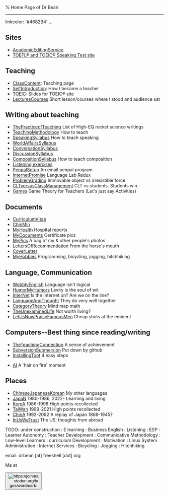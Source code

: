 % Home Page of Dr Bean

---
linkcolor: '#4682B4'
...

<!--

[yengtungpho yeinswuk](http://localmap.co.kr/web/splus/kmap/list.php?sigun=6110000&gugun=3180000&keyno=257)

[영등초여인숙](http://localmap.co.kr/web/splus/kmap/list.php?sigun=6110000&gugun=3180000&keyno=257)

-->

## Sites

- [AcademicEditingService](AcademicEditingService.html)
- [TOEFL® and TOEIC® Speaking Test site](toeflic)

<!-- end of list -->

## Teaching

-   [ClassContent](Contents.html): Teaching page
-   [SelfIntroduction](SelfIntroduction.html): How I became a teacher
-   [TOEIC](TOEIC.html): Slides for TOEIC® site
- [LecturesCourses](LecturesCourses.html) Short lesson/courses where I stood and audience sat

<!-- end of list -->

## Writing about teaching

- [ThePracticeofTeaching](ThePracticeofTeaching.html) List of High-EQ rocket science writings
-   [TeachingMethodology](TeachingMethodology.html) How to teach
-   [SpeakingSyllabus](SpeakingSyllabus.html) How to teach speaking
-   [WorldAffairsSyllabus](WorldAffairsSyllabus.html)
-   [ConversationSyllabus](ConversationSyllabus.html)
-   [DiscussionSyllabus](DiscussionSyllabus.html)
-   [CompositionSyllabus](CompositionSyllabus.html) How to teach composition
-   [Listening exercises](http://web.nuu.edu.tw/~greg/DictationExercises.html)
-   [PenpalSetup](PenpalSetup.html) An email penpal program
-   [InternetPromise](InternetPromise.html) Language Lab Redux
-   [ProblemGrading](ProblemGrading.html) Immovable object vs irresistible force
-   [CLTversusClassManagement](CLTversusClassManagement.html) CLT vs students. Students win.
-   [Games](Games.html) Game Theory for Teachers (Let's just say Activities)

## Documents

- [CurriculumVitae](CurriculumVitae.html)
- [ChinMin](ChinMin.html)
- [MyHealth](MyHealth.html) Hospital reports
- [MyDocuments](MyDocuments.html) Certificate pics
- [MyPics](http://drbean.sdf.org/pics) A bag of my & other people's photos
- [LettersOfRecommendation](LettersOfRecommendation.html) From the horse's mouth
- [CoverLetter](CoverLetter.html)
- [MyHobbies](MyHobbies.html) Programming, bicycling, jogging, hitchhiking

## Language, Communication

- [WobblyEnglish](WobblyEnglish.html) Language isn't logical
- [HumorMyHumors](HumorMyHumors.html) Levity is the soul of wit
- [InterNet](InterNet.html) Is the Internet on? Are we on the line?
- [LanguageAndThought](LanguageAndThought.html) They do very well together
- [CategoryTheory](CategoryTheory.html) Mind map math
- [TheUnexaminedLife](TheUnexaminedLife.html) Not worth living?
- [LetUsNowPraiseFamousMen](LetUsNowPraiseFamousMen.html) Cheap shots at the eminent

## Computers--Best thing since reading/writing 

- [TheTeachingConnection](TheTeachingConnection.html) A sense of achievement
- [SubversionSubmersion](SubversionSubmersion.html) Put down by github
- [InstallingToot](InstallingToot.html) 4 easy steps
* [AI](AI.html) A 'hair on fire' moment


## Places

- [ChineseJapaneseKorean](ChineseJapaneseKorean.html) My other languages
- [JapaN](JapaN.html) 1980-1986, 2022- Learning and living
- [KoreA](KoreA.html) 1986-1998 High points recollected
- [TaiWan](TaiWan.html) 1999-2021 High points recollected
- [ChinA](ChinA.html) 1992-2092 A replay of Japan 1868-1945?
- [InUsWeTrust](InUsWeTrust.html) The US: thoughts from abroad

<!-- end of list -->

TODO: under construction
:   E learning
:   Business English
:   Listening
:   ESP
:   Learner Autonomy
:   Teacher Development
:   Communicative Methodology
:   Low-level Learners
:   curriculum Development
:   Motivation
:   Linux System Administration
:   Internet Services
:   Bicycling
:   Jogging
:   Hitchhiking

email: drbean [at] freeshell [dot] org

Me at
<form action='https://mastodon.sdf.org/@drbean'>
<button type='submit' class='btn'>
<img src='./mastodon.svg'
alt='https://joinmastodon.org/logos/wordmark-black-text.svg'
style='width:100px;height:50px'/>
</button></form>
